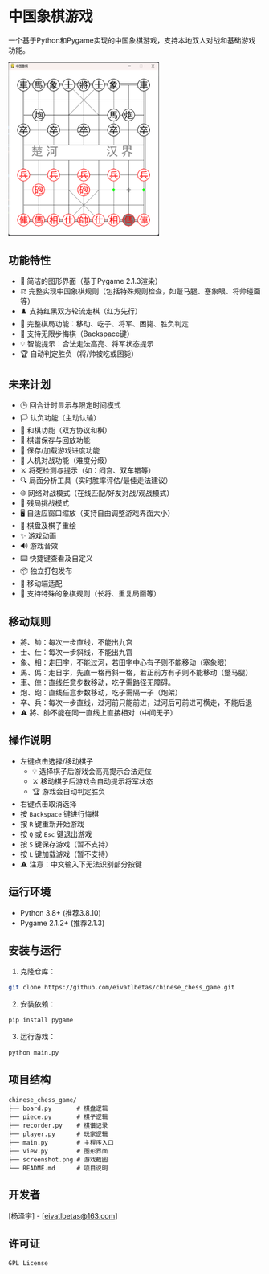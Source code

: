 # 中国象棋游戏

一个基于Python和Pygame实现的中国象棋游戏，支持本地双人对战和基础游戏功能。

<img src="screenshot.png" alt="游戏截图" width="300">

## 功能特性

- 🎨 简洁的图形界面（基于Pygame 2.1.3渲染）
- ⚖️ 完整实现中国象棋规则（包括特殊规则检查，如蹩马腿、塞象眼、将帅碰面等）
- ♟️ 支持红黑双方轮流走棋（红方先行）
- 📌 完整棋局功能：移动、吃子、将军、困毙、胜负判定
- 🔄 支持无限步悔棋（Backspace键）
- 💡 智能提示：合法走法高亮、将军状态提示
- 🏆 自动判定胜负（将/帅被吃或困毙）

## 未来计划

- 🕒 回合计时显示与限定时间模式
- 🏳️ 认负功能（主动认输）
- 🤝 和棋功能（双方协议和棋）
- 📜 棋谱保存与回放功能
- 💾 保存/加载游戏进度功能
- 🤖 人机对战功能（难度分级）
- ⚔️ 将死检测与提示（如：闷宫、双车错等）
- 🔍 局面分析工具（实时胜率评估/最佳走法建议）
- 🌐 网络对战模式（在线匹配/好友对战/观战模式）
- 🏁 残局挑战模式
- 🖥️ 自适应窗口缩放（支持自由调整游戏界面大小）
- 🎨 棋盘及棋子重绘
- ✨ 游戏动画
- 🔊 游戏音效
- ⌨️ 快捷键查看及自定义
- 📦 独立打包发布
- 📱 移动端适配
- 📝 支持特殊的象棋规则（长将、重复局面等）

## 移动规则

- 將、帥：每次一步直线，不能出九宫
- 士、仕：每次一步斜线，不能出九宫
- 象、相：走田字，不能过河，若田字中心有子则不能移动（塞象眼）
- 馬、傌：走日字，先直一格再斜一格，若正前方有子则不能移动（蹩马腿）
- 車、俥：直线任意步数移动，吃子需路径无障碍。
- 炮、砲：直线任意步数移动，吃子需隔一子（炮架）
- 卒、兵：每次一步直线，过河前只能前进，过河后可前进可横走，不能后退
- ⚠️ 將、帥不能在同一直线上直接相对（中间无子）

## 操作说明

- 左键点击选择/移动棋子
    - 💡 选择棋子后游戏会高亮提示合法走位
    - ⚔️ 移动棋子后游戏会自动提示将军状态
    - 🏆 游戏会自动判定胜负
- 右键点击取消选择
- 按 `Backspace` 键进行悔棋
- 按 `R` 键重新开始游戏
- 按 `Q` 或 `Esc` 键退出游戏
- 按 `S` 键保存游戏（暂不支持）
- 按 `L` 键加载游戏（暂不支持）
 - ⚠️ 注意：中文输入下无法识别部分按键

## 运行环境

- Python 3.8+ (推荐3.8.10)
- Pygame 2.1.2+ (推荐2.1.3)

## 安装与运行

1. 克隆仓库：
```bash 
git clone https://github.com/eivatlbetas/chinese_chess_game.git
```

2. 安装依赖：
```bash
pip install pygame
```

3. 运行游戏：
```bash
python main.py
```

## 项目结构

```
chinese_chess_game/
├── board.py       # 棋盘逻辑
├── piece.py       # 棋子逻辑 
├── recorder.py    # 棋谱记录
├── player.py      # 玩家逻辑
├── main.py        # 主程序入口
├── view.py        # 图形界面
├── screenshot.png # 游戏截图
└── README.md      # 项目说明
```

## 开发者

[杨泽宇] - [eivatlbetas@163.com]

## 许可证

```
GPL License
```